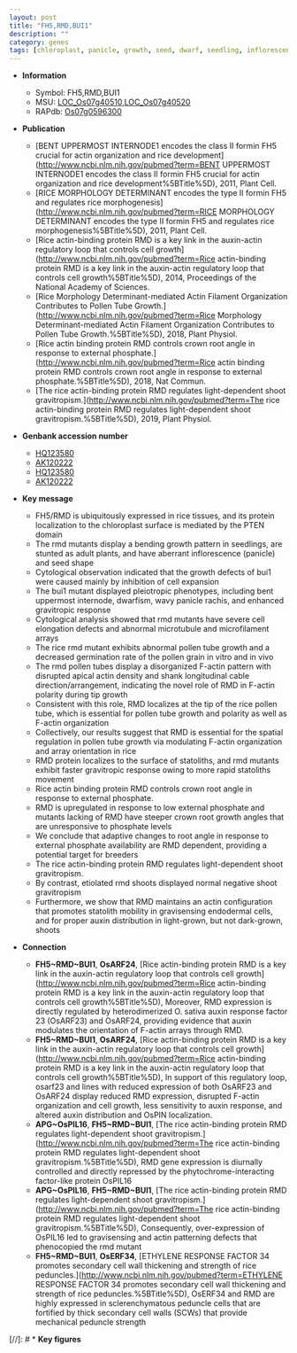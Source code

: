 ```yaml
---
layout: post
title: "FH5,RMD,BUI1"
description: ""
category: genes
tags: [chloroplast, panicle, growth, seed, dwarf, seedling, inflorescence, cell elongation, pollen, grain, gravitropic response, root, crown, crown root, phosphate, shoot gravitropism, shoot, auxin]
---
```


* **Information**  
    + Symbol: FH5,RMD,BUI1  
    + MSU: [LOC_Os07g40510](http://rice.uga.edu/cgi-bin/ORF_infopage.cgi?orf=LOC_Os07g40510),[LOC_Os07g40520](http://rice.uga.edu/cgi-bin/ORF_infopage.cgi?orf=LOC_Os07g40520)  
    + RAPdb: [Os07g0596300](http://rapdb.dna.affrc.go.jp/viewer/gbrowse_details/irgsp1?name=Os07g0596300)  

* **Publication**  
    + [BENT UPPERMOST INTERNODE1 encodes the class II formin FH5 crucial for actin organization and rice development](http://www.ncbi.nlm.nih.gov/pubmed?term=BENT UPPERMOST INTERNODE1 encodes the class II formin FH5 crucial for actin organization and rice development%5BTitle%5D), 2011, Plant Cell.
    + [RICE MORPHOLOGY DETERMINANT encodes the type II formin FH5 and regulates rice morphogenesis](http://www.ncbi.nlm.nih.gov/pubmed?term=RICE MORPHOLOGY DETERMINANT encodes the type II formin FH5 and regulates rice morphogenesis%5BTitle%5D), 2011, Plant Cell.
    + [Rice actin-binding protein RMD is a key link in the auxin-actin regulatory loop that controls cell growth](http://www.ncbi.nlm.nih.gov/pubmed?term=Rice actin-binding protein RMD is a key link in the auxin-actin regulatory loop that controls cell growth%5BTitle%5D), 2014, Proceedings of the National Academy of Sciences.
    + [Rice Morphology Determinant-mediated Actin Filament Organization Contributes to Pollen Tube Growth.](http://www.ncbi.nlm.nih.gov/pubmed?term=Rice Morphology Determinant-mediated Actin Filament Organization Contributes to Pollen Tube Growth.%5BTitle%5D), 2018, Plant Physiol.
    + [Rice actin binding protein RMD controls crown root angle in response to external phosphate.](http://www.ncbi.nlm.nih.gov/pubmed?term=Rice actin binding protein RMD controls crown root angle in response to external phosphate.%5BTitle%5D), 2018, Nat Commun.
    + [The rice actin-binding protein RMD regulates light-dependent shoot gravitropism.](http://www.ncbi.nlm.nih.gov/pubmed?term=The rice actin-binding protein RMD regulates light-dependent shoot gravitropism.%5BTitle%5D), 2019, Plant Physiol.

* **Genbank accession number**  
    + [HQ123580](http://www.ncbi.nlm.nih.gov/nuccore/HQ123580)
    + [AK120222](http://www.ncbi.nlm.nih.gov/nuccore/AK120222)
    + [HQ123580](http://www.ncbi.nlm.nih.gov/nuccore/HQ123580)
    + [AK120222](http://www.ncbi.nlm.nih.gov/nuccore/AK120222)

* **Key message**  
    + FH5/RMD is ubiquitously expressed in rice tissues, and its protein localization to the chloroplast surface is mediated by the PTEN domain
    + The rmd mutants display a bending growth pattern in seedlings, are stunted as adult plants, and have aberrant inflorescence (panicle) and seed shape
    + Cytological observation indicated that the growth defects of bui1 were caused mainly by inhibition of cell expansion
    + The bui1 mutant displayed pleiotropic phenotypes, including bent uppermost internode, dwarfism, wavy panicle rachis, and enhanced gravitropic response
    + Cytological analysis showed that rmd mutants have severe cell elongation defects and abnormal microtubule and microfilament arrays
    + The rice rmd mutant exhibits abnormal pollen tube growth and a decreased germination rate of the pollen grain in vitro and in vivo
    + The rmd pollen tubes display a disorganized F-actin pattern with disrupted apical actin density and shank longitudinal cable direction/arrangement, indicating the novel role of RMD in F-actin polarity during tip growth
    + Consistent with this role, RMD localizes at the tip of the rice pollen tube, which is essential for pollen tube growth and polarity as well as F-actin organization
    + Collectively, our results suggest that RMD is essential for the spatial regulation in pollen tube growth via modulating F-actin organization and array orientation in rice
    + RMD protein localizes to the surface of statoliths, and rmd mutants exhibit faster gravitropic response owing to more rapid statoliths movement
    + Rice actin binding protein RMD controls crown root angle in response to external phosphate.
    + RMD is upregulated in response to low external phosphate and mutants lacking of RMD have steeper crown root growth angles that are unresponsive to phosphate levels
    + We conclude that adaptive changes to root angle in response to external phosphate availability are RMD dependent, providing a potential target for breeders
    + The rice actin-binding protein RMD regulates light-dependent shoot gravitropism.
    + By contrast, etiolated rmd shoots displayed normal negative shoot gravitropism
    + Furthermore, we show that RMD maintains an actin configuration that promotes statolith mobility in gravisensing endodermal cells, and for proper auxin distribution in light-grown, but not dark-grown, shoots

* **Connection**  
    + __FH5~RMD~BUI1__, __OsARF24__, [Rice actin-binding protein RMD is a key link in the auxin-actin regulatory loop that controls cell growth](http://www.ncbi.nlm.nih.gov/pubmed?term=Rice actin-binding protein RMD is a key link in the auxin-actin regulatory loop that controls cell growth%5BTitle%5D), Moreover, RMD expression is directly regulated by heterodimerized O. sativa auxin response factor 23 (OsARF23) and OsARF24, providing evidence that auxin modulates the orientation of F-actin arrays through RMD.
    + __FH5~RMD~BUI1__, __OsARF24__, [Rice actin-binding protein RMD is a key link in the auxin-actin regulatory loop that controls cell growth](http://www.ncbi.nlm.nih.gov/pubmed?term=Rice actin-binding protein RMD is a key link in the auxin-actin regulatory loop that controls cell growth%5BTitle%5D), In support of this regulatory loop, osarf23 and lines with reduced expression of both OsARF23 and OsARF24 display reduced RMD expression, disrupted F-actin organization and cell growth, less sensitivity to auxin response, and altered auxin distribution and OsPIN localization.
    + __APG~OsPIL16__, __FH5~RMD~BUI1__, [The rice actin-binding protein RMD regulates light-dependent shoot gravitropism.](http://www.ncbi.nlm.nih.gov/pubmed?term=The rice actin-binding protein RMD regulates light-dependent shoot gravitropism.%5BTitle%5D),  RMD gene expression is diurnally controlled and directly repressed by the phytochrome-interacting factor-like protein OsPIL16
    + __APG~OsPIL16__, __FH5~RMD~BUI1__, [The rice actin-binding protein RMD regulates light-dependent shoot gravitropism.](http://www.ncbi.nlm.nih.gov/pubmed?term=The rice actin-binding protein RMD regulates light-dependent shoot gravitropism.%5BTitle%5D),  Consequently, over-expression of OsPIL16 led to gravisensing and actin patterning defects that phenocopied the rmd mutant
    + __FH5~RMD~BUI1__, __OsERF34__, [ETHYLENE RESPONSE FACTOR 34 promotes secondary cell wall thickening and strength of rice peduncles.](http://www.ncbi.nlm.nih.gov/pubmed?term=ETHYLENE RESPONSE FACTOR 34 promotes secondary cell wall thickening and strength of rice peduncles.%5BTitle%5D),  OsERF34 and RMD are highly expressed in sclerenchymatous peduncle cells that are fortified by thick secondary cell walls (SCWs) that provide mechanical peduncle strength

[//]: # * **Key figures**  


